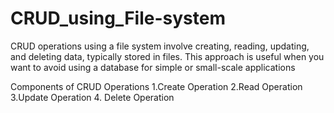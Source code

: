 # CRUD_using_File-system

CRUD operations using a file system involve creating, reading, updating, and deleting data, typically stored in files. 
This approach is useful when you want to avoid using a database for simple or small-scale applications

Components of CRUD Operations 
1.Create Operation
2.Read Operation
3.Update Operation
4. Delete Operation
